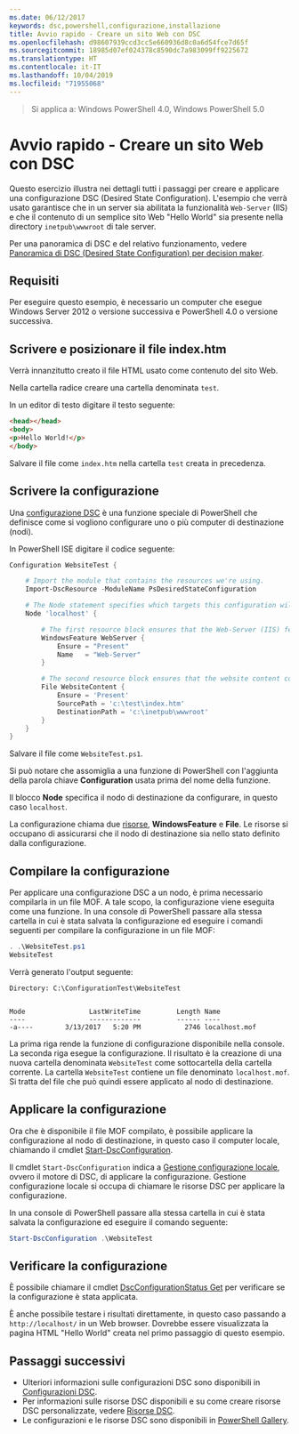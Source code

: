 ```yaml
---
ms.date: 06/12/2017
keywords: dsc,powershell,configurazione,installazione
title: Avvio rapido - Creare un sito Web con DSC
ms.openlocfilehash: d98607939ccd3cc5e660936d8c0a6d54fce7d65f
ms.sourcegitcommit: 18985d07ef024378c8590dc7a983099ff9225672
ms.translationtype: HT
ms.contentlocale: it-IT
ms.lasthandoff: 10/04/2019
ms.locfileid: "71955068"
---
```

> Si applica a: Windows PowerShell 4.0, Windows PowerShell 5.0

# <a name="quickstart---create-a-website-with-dsc"></a>Avvio rapido - Creare un sito Web con DSC

Questo esercizio illustra nei dettagli tutti i passaggi per creare e applicare una configurazione DSC (Desired State Configuration).
L'esempio che verrà usato garantisce che in un server sia abilitata la funzionalità `Web-Server` (IIS) e che il contenuto di un semplice sito Web "Hello World" sia presente nella directory `inetpub\wwwroot` di tale server.

Per una panoramica di DSC e del relativo funzionamento, vedere [Panoramica di DSC (Desired State Configuration) per decision maker](../overview/decisionMaker.md).

## <a name="requirements"></a>Requisiti

Per eseguire questo esempio, è necessario un computer che esegue Windows Server 2012 o versione successiva e PowerShell 4.0 o versione successiva.

## <a name="write-and-place-the-indexhtm-file"></a>Scrivere e posizionare il file index.htm

Verrà innanzitutto creato il file HTML usato come contenuto del sito Web.

Nella cartella radice creare una cartella denominata `test`.

In un editor di testo digitare il testo seguente:

```html
<head></head>
<body>
<p>Hello World!</p>
</body>
```

Salvare il file come `index.htm` nella cartella `test` creata in precedenza.

## <a name="write-the-configuration"></a>Scrivere la configurazione

Una [configurazione DSC](../configurations/configurations.md) è una funzione speciale di PowerShell che definisce come si vogliono configurare uno o più computer di destinazione (nodi).

In PowerShell ISE digitare il codice seguente:

```powershell
Configuration WebsiteTest {

    # Import the module that contains the resources we're using.
    Import-DscResource -ModuleName PsDesiredStateConfiguration

    # The Node statement specifies which targets this configuration will be applied to.
    Node 'localhost' {

        # The first resource block ensures that the Web-Server (IIS) feature is enabled.
        WindowsFeature WebServer {
            Ensure = "Present"
            Name   = "Web-Server"
        }

        # The second resource block ensures that the website content copied to the website root folder.
        File WebsiteContent {
            Ensure = 'Present'
            SourcePath = 'c:\test\index.htm'
            DestinationPath = 'c:\inetpub\wwwroot'
        }
    }
}
```

Salvare il file come `WebsiteTest.ps1`.

Si può notare che assomiglia a una funzione di PowerShell con l'aggiunta della parola chiave **Configuration** usata prima del nome della funzione.

Il blocco **Node** specifica il nodo di destinazione da configurare, in questo caso `localhost`.

La configurazione chiama due [risorse](../resources/resources.md), **WindowsFeature** e **File**.
Le risorse si occupano di assicurarsi che il nodo di destinazione sia nello stato definito dalla configurazione.

## <a name="compile-the-configuration"></a>Compilare la configurazione

Per applicare una configurazione DSC a un nodo, è prima necessario compilarla in un file MOF.
A tale scopo, la configurazione viene eseguita come una funzione.
In una console di PowerShell passare alla stessa cartella in cui è stata salvata la configurazione ed eseguire i comandi seguenti per compilare la configurazione in un file MOF:

```powershell
. .\WebsiteTest.ps1
WebsiteTest
```

Verrà generato l'output seguente:

```
Directory: C:\ConfigurationTest\WebsiteTest


Mode                LastWriteTime         Length Name
----                -------------         ------ ----
-a----        3/13/2017   5:20 PM           2746 localhost.mof
```

La prima riga rende la funzione di configurazione disponibile nella console.
La seconda riga esegue la configurazione.
Il risultato è la creazione di una nuova cartella denominata `WebsiteTest` come sottocartella della cartella corrente.
La cartella `WebsiteTest` contiene un file denominato `localhost.mof`.
Si tratta del file che può quindi essere applicato al nodo di destinazione.

## <a name="apply-the-configuration"></a>Applicare la configurazione

Ora che è disponibile il file MOF compilato, è possibile applicare la configurazione al nodo di destinazione, in questo caso il computer locale, chiamando il cmdlet [Start-DscConfiguration](/powershell/module/psdesiredstateconfiguration/start-dscconfiguration).

Il cmdlet `Start-DscConfiguration` indica a [Gestione configurazione locale](../managing-nodes/metaConfig.md), ovvero il motore di DSC, di applicare la configurazione.
Gestione configurazione locale si occupa di chiamare le risorse DSC per applicare la configurazione.

In una console di PowerShell passare alla stessa cartella in cui è stata salvata la configurazione ed eseguire il comando seguente:

```powershell
Start-DscConfiguration .\WebsiteTest
```

## <a name="test-the-configuration"></a>Verificare la configurazione

È possibile chiamare il cmdlet [DscConfigurationStatus Get](/powershell/module/psdesiredstateconfiguration/get-dscconfigurationstatus) per verificare se la configurazione è stata applicata.

È anche possibile testare i risultati direttamente, in questo caso passando a `http://localhost/` in un Web browser.
Dovrebbe essere visualizzata la pagina HTML "Hello World" creata nel primo passaggio di questo esempio.

## <a name="next-steps"></a>Passaggi successivi

- Ulteriori informazioni sulle configurazioni DSC sono disponibili in [Configurazioni DSC](../configurations/configurations.md).
- Per informazioni sulle risorse DSC disponibili e su come creare risorse DSC personalizzate, vedere [Risorse DSC](../resources/resources.md).
- Le configurazioni e le risorse DSC sono disponibili in [PowerShell Gallery](https://www.powershellgallery.com/).
